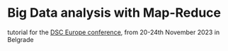 # Big Data analysis with Map-Reduce 
tutorial for the [DSC Europe conference](DSC), from 20-24th November 2023 in Belgrade  
